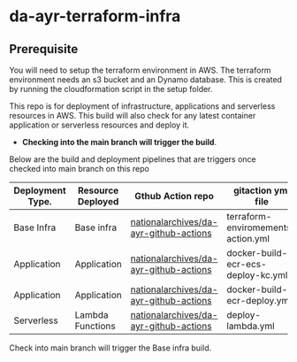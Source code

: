 # da-ayr-terraform-infra

## Prerequisite
You will need to setup the terraform environment in AWS. The terraform environment needs an s3 bucket and an Dynamo database. This is created by running the cloudformation script in the setup folder.


This repo is for deployment of infrastructure, applications and serverless resources in AWS. This build will also check for any latest container application or serverless resources and deploy it.

* **Checking into the main branch will trigger the build**.

Below are the build and deployment pipelines that are triggers once checked into main branch on this repo


| Deployment Type.           | Resource Deployed| Gthub Action repo                                                                                  | gitaction yml file                  | resources
|----------------------------|------------------|----------------------------------------------------------------------------------------------------|-------------------------------------|-------------
| Base Infra       | Base infra        | [nationalarchives/da-ayr-github-actions](https://github.com/nationalarchives/da-ayr-github-actions)  | terraform-enviromements-action.yml  | VPC,Subnets, SG
| Application      | Application       | [nationalarchives/da-ayr-github-actions](https://github.com/nationalarchives/da-ayr-github-actions)  | docker-build-ecr-ecs-deploy-kc.yml  | Keycloak Service
| Application      | Application       | [nationalarchives/da-ayr-github-actions](https://github.com/nationalarchives/da-ayr-github-actions)  | docker-build-ecr-deploy.yml         | Django Python App
| Serverless       | Lambda Functions  | [nationalarchives/da-ayr-github-actions](https://github.com/nationalarchives/da-ayr-github-actions)  | deploy-lambda.yml                   | lambda functions



Check into main branch  will trigger the Base infra build.
